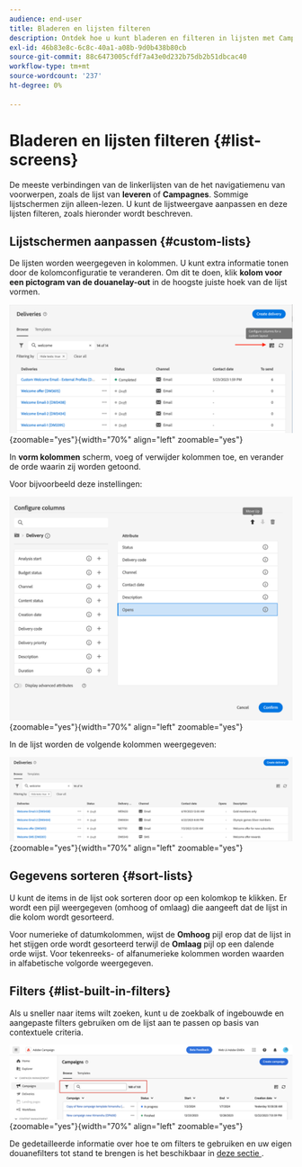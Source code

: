 ```yaml
---
audience: end-user
title: Bladeren en lijsten filteren
description: Ontdek hoe u kunt bladeren en filteren in lijsten met Campagne Web v8
exl-id: 46b83e8c-6c8c-40a1-a08b-9d0b438b80cb
source-git-commit: 88c6473005cfdf7a43e0d232b75db2b51dbcac40
workflow-type: tm+mt
source-wordcount: '237'
ht-degree: 0%

---
```


# Bladeren en lijsten filteren {#list-screens}

De meeste verbindingen van de linkerlijsten van de het navigatiemenu van voorwerpen, zoals de lijst van **leveren** of **Campagnes**. Sommige lijstschermen zijn alleen-lezen. U kunt de lijstweergave aanpassen en deze lijsten filteren, zoals hieronder wordt beschreven.

## Lijstschermen aanpassen {#custom-lists}

De lijsten worden weergegeven in kolommen. U kunt extra informatie tonen door de kolomconfiguratie te veranderen. Om dit te doen, klik **kolom voor een pictogram van de douanelay-out** in de hoogste juiste hoek van de lijst vormen.

![](assets/config-columns.png){zoomable="yes"}{width="70%" align="left" zoomable="yes"}

In **vorm kolommen** scherm, voeg of verwijder kolommen toe, en verander de orde waarin zij worden getoond.

Voor bijvoorbeeld deze instellingen:

![](assets/columns.png){zoomable="yes"}{width="70%" align="left" zoomable="yes"}

In de lijst worden de volgende kolommen weergegeven:

![](assets/column-sample.png){zoomable="yes"}{width="70%" align="left" zoomable="yes"}

## Gegevens sorteren {#sort-lists}

U kunt de items in de lijst ook sorteren door op een kolomkop te klikken. Er wordt een pijl weergegeven (omhoog of omlaag) die aangeeft dat de lijst in die kolom wordt gesorteerd.

Voor numerieke of datumkolommen, wijst de **Omhoog** pijl erop dat de lijst in het stijgen orde wordt gesorteerd terwijl de **Omlaag** pijl op een dalende orde wijst. Voor tekenreeks- of alfanumerieke kolommen worden waarden in alfabetische volgorde weergegeven.

## Filters {#list-built-in-filters}

Als u sneller naar items wilt zoeken, kunt u de zoekbalk of ingebouwde en aangepaste filters gebruiken om de lijst aan te passen op basis van contextuele criteria.

![](assets/filter.png){zoomable="yes"}{width="70%" align="left" zoomable="yes"}

De gedetailleerde informatie over hoe te om filters te gebruiken en uw eigen douanefilters tot stand te brengen is het beschikbaar in [ deze sectie ](../query/filter.md).

<!--
## Use advanced attributes {#adv-attributes}

>[!CONTEXTUALHELP]
>id="acw_attributepicker_advancedfields"
>title="Display advanced attributes"
>abstract="Only the most common attributes are displayed by default in the attribute list. Activate the **Display advanced attributes** toggle to see all available attributes for the current list in the left palette of the rule builder, such as nodes, groupings, 1-1 links, 1-N links."

>[!CONTEXTUALHELP]
>id="acw_rulebuilder_advancedfields"
>title="Rule builder advanced fields"
>abstract="Only the most common attributes are displayed by default in the attribute list. Activate the **Display advanced attributes** toggle to see all available attributes for the current list in the left palette of the rule builder, such as nodes, groupings, 1-1 links, 1-N links."

>[!CONTEXTUALHELP]
>id="acw_rulebuilder_properties_advanced"
>title="Rule builder advanced attributes"
>abstract="Only the most common attributes are displayed by default in the attribute list. Activate the **Display advanced attributes** toggle to see all available attributes for the current list in the left palette of the rule builder, such as nodes, groupings, 1-1 links, 1-N links."


Only most common attributes are displayed by default in the attribute list and filter configuration screens. Attributes which were set as `advanced` attributes in the data schema are hidden from the configuration screens. 

Activate the **Display advanced attributes** toggle to see all available attributes for the current list in the left palette of the rule builder, such as nodes, groupings, 1-1 links, 1-N links. The attribute list is updated instantly.


![](assets/adv-toggle.png){zoomable="yes"}{width="70%" align="left" zoomable="yes"}
-->